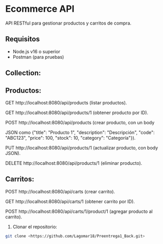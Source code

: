 # Ecommerce API

API RESTful para gestionar productos y carritos de compra.

## Requisitos
- Node.js v16 o superior
- Postman (para pruebas)

## Collection:

## Productos:
GET http://localhost:8080/api/products (listar productos).

GET http://localhost:8080/api/products/1 (obtener producto por ID).

POST http://localhost:8080/api/products (crear producto, con un body 

JSON como {"title": "Producto 1", "description": "Descripción", "code": "ABC123", "price": 100, "stock": 10, "category": "Categoría"}).

PUT http://localhost:8080/api/products/1 (actualizar producto, con body JSON).

DELETE http://localhost:8080/api/products/1 (eliminar producto).

## Carritos:

POST http://localhost:8080/api/carts (crear carrito).

GET http://localhost:8080/api/carts/1 (obtener carrito por ID).

POST http://localhost:8080/api/carts/1/product/1 (agregar producto al carrito).


1. Clonar el repositorio:
```bash
git clone <https://github.com/Lagomar18/Preentrega1_Back.git>   